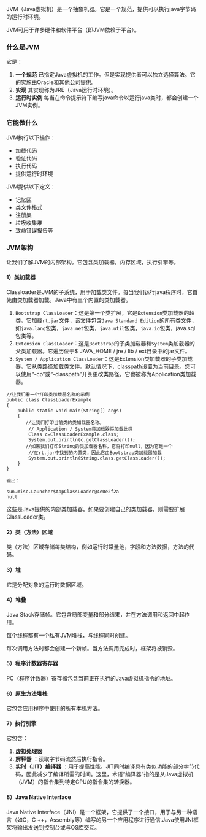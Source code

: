 JVM（Java虚拟机）是一个抽象机器。它是一个规范，提供可以执行java字节码的运行时环境。

JVM可用于许多硬件和软件平台（即JVM依赖于平台）。

### 什么是JVM
它是：

1. **一个规范** 已指定Java虚拟机的工作。但是实现提供者可以独立选择算法。它的实施由Oracle和其他公司提供。
2. **实现** 其实现称为JRE（Java运行时环境）。
3. **运行时实例** 每当在命令提示符下编写java命令以运行java类时，都会创建一个JVM实例。

### 它能做什么
JVM执行以下操作：

- 加载代码
- 验证代码
- 执行代码
- 提供运行时环境

JVM提供以下定义：

- 记忆区
- 类文件格式
- 注册集
- 垃圾收集堆
- 致命错误报告等

### JVM架构

让我们了解JVM的内部架构。它包含类加载器，内存区域，执行引擎等。

#### 1）类加载器

 Classloader是JVM的子系统，用于加载类文件。每当我们运行java程序时，它首先由类加载器加载。Java中有三个内置的类加载器。
 
1. `Bootstrap ClassLoader`：这是第一个类扩展，它是`Extension`类加载器的超类。它加载`rt.jar`文件，该文件包含`Java Standard Edition`的所有类文件，如`java.lang`包类，`java.net`包类，`java.util`包类，`java.io`包类，java.sql包类等。
2. `Extension ClassLoader`：这是`Bootstrap`的子类加载器和`System`类加载器的父类加载器。它遍历位于$ JAVA_HOME / jre / lib / ext目录中的jar文件。
3. `System / Application ClassLoader`：这是Extension类加载器的子类加载器。它从类路径加载类文件。默认情况下，classpath设置为当前目录。您可以使用“-cp”或“-classpath”开关更改类路径。它也被称为Application类加载器。

```
//让我们看一个打印类加载器名称的示例  
public class ClassLoaderExample  
{  
    public static void main(String[] args)  
    {  
       //让我们打印当前类的类加载器名称。   
        // Application / System类加载器将加载此类   
        Class c=ClassLoaderExample.class;  
        System.out.println(c.getClassLoader());  
       //如果我们打印String的类加载器名称，它将打印null，因为它是一个  
        //在rt.jar中找到的内置类，因此它由Bootstrap类加载器加载  
        System.out.println(String.class.getClassLoader());  
    }  
}
```
```
输出：

sun.misc.Launcher$AppClassLoader@4e0e2f2a 
null
```

这些是Java提供的内部类加载器。如果要创建自己的类加载器，则需要扩展ClassLoader类。

#### 2）类（方法）区域
类（方法）区域存储每类结构，例如运行时常量池，字段和方法数据，方法的代码。

#### 3）堆
它是分配对象的运行时数据区域。

#### 4）堆叠
Java Stack存储帧。它包含局部变量和部分结果，并在方法调用和返回中起作用。

每个线程都有一个私有JVM堆栈，与线程同时创建。

每次调用方法时都会创建一个新帧。当方法调用完成时，框架将被销毁。

#### 5）程序计数器寄存器
PC（程序计数器）寄存器包含当前正在执行的Java虚拟机指令的地址。

#### 6）原生方法堆栈
它包含应用程序中使用的所有本机方法。

#### 7）执行引擎
它包含：

1. **虚拟处理器**
2. **解释器** ：读取字节码流然后执行指令。
3. **实时（JIT）编译器** ：用于提高性能。JIT同时编译具有类似功能的部分字节代码，因此减少了编译所需的时间。这里，术语“编译器”指的是从Java虚拟机（JVM）的指令集到特定CPU的指令集的转换器。

#### 8）Java Native Interface
Java Native Interface（JNI）是一个框架，它提供了一个接口，用于与另一种语言（如C，C ++，Assembly等）编写的另一个应用程序进行通信.Java使用JNI框架将输出发送到控制台或与OS库交互。